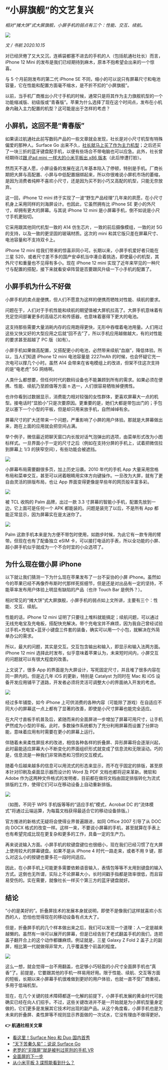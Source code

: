 # “小屏旗舰”的文艺复兴

*相对“摊大饼”式大屏旗舰，小屏手机的弱点有三个：性能、交互、续航。*

![](https://lishuhang.me/img/2020/10/1015-00.jpg)

*文 / 书航 2020.10.15*

对已经厌倦了又大又沉，连裤袋都塞不进去的手机的人（包括航通社社长）而言，iPhone 12 Mini 的发布是我们已经期待到麻木，原本不抱希望会出来的一个惊喜。

与 5 个月前刚发布的第二代 iPhone SE 不同，缩小的可以说只有屏幕尺寸和电池容量，它在性能和配置方面毫不缩水，是不折不扣的“小屏旗舰”。

以前，当手机厂商推出小尺寸手机的时候，通常只是将其作为主力旗舰机型的一个功能缩减版、初级版或“青春版”。苹果为什么选择了现在这个时间点，发布在小机身内融入主力配置的机型？这可能是出于怎样的考虑？

## 小屏机，这回不是“青春版”

如果读过航通社此前写数码产品的一些文章就会发现，社长是对小尺寸机型有特殊偏爱的那种人。Surface Go 出来不久，[社长就马上买了作为主力机型](http://mp.weixin.qq.com/s?__biz=MjM5Mjg1ODIxMQ==&mid=2650659850&idx=1&sn=e71bba37fb0b79e21e43082b7d3044a1&chksm=be96950689e11c10fa927469280eee367721b07c862571fceb54d3ed57602879213daa74b2d1&scene=21#wechat_redirect)；之后还买了一块三折的蓝牙键盘配手机，以便有些场合不带电脑也可以应急。此外，社长曾经期待过[跟 iPad mini 一样大的小米平板出 x86 版本](http://mp.weixin.qq.com/s?__biz=MjM5Mjg1ODIxMQ==&mid=2650658730&idx=1&sn=d27d5a0f6617114036f90a1ecc302fd2&chksm=be969ea689e117b0e1cf97d6aaca4913e86456a259ff5048dde76382ac1d8eae0ff577d3b428&scene=21#wechat_redirect)（此后惨遭打脸）。

然而天不遂人愿，小屏设备的发展在这几年基本陷入了停顿，特别是手机。厂商长期把大屏与高配置、小屏与中低配置捆绑起来，所以你很难说小屏机市场的萎缩，是因为消费者纯粹不喜欢小尺寸，还是因为买不到小巧又高配的机型，只能无奈放弃。

这一回，iPhone 12 mini 终于实现了一波“野生产品经理”几年来的夙愿，在小尺寸机身上采用同样的刘海屏设计。也因此，它虽然拥有比 iPhone SE 更小的外尺寸，却拥有更大的屏幕。与其说 iPhone 12 mini 是小屏幕手机，倒不如说是小尺寸手机更贴切。

它采用跟其他同代机型一致的 A14 仿生芯片，一致的前后摄像模组，一致的对 5G 的支持，以及一致的更坚固的玻璃材质。这次的 mini 和其它版只差在屏幕尺寸、电池容量和不支持双卡上。

iPhone 12 mini 给我们带来的惊喜非同小可。长期以来，小屏手机爱好者只能在三星 S20，或者尺寸差不多的国产安卓机当中凑合着挑选，即使最小的机型，其外尺寸和重量也不见得有多小。现在 iPhone 12 mini 实现了近年来罕见的一种尺寸与配置的搭配，接下来就看安卓阵营是否要跟风升级一下小手机的配置了。

## 小屏手机为什么不好做

小屏手机的卖点是便携，但人们不愿意为这样的便携而牺牲对性能、续航的要求。

问题在于，人们对于手机性能和续航的期望值被大屏机拉高了。大屏手机意味着有充足空间部署更多的高级芯片和传感器，也意味着塞得下更大的电池。

这支持那些需要大量消耗内存的应用跑得更快，无形中吞噬着电池用量。人们用过这些又快又好的大型应用之后就“回不去”了，所以手机应用越做越大，有的对性能的要求甚至超越了 PC 版（如有）。

小屏手机如果做高配置，又搭配更小的电池，必然带来续航“血崩”，降低体验。所以，当人们知道 iPhone 12 mini 电池容量是 2227mAh 的时候，也会怀疑它充一次电可以撑几个小时。虽然 A14 会带来在省电模组上的改进，但架不住这次支持的是“电老虎” 5G 网络啊。

人类什么都想要，但任何时代的数码设备也不能兼顾到所有的需求。如果必须在便携、性能、续航乃至颜值等方面 n 选一，人们很容易牺牲掉便携性。

也许你看到过数据显示，消费能力相对较强的女性群体，更喜欢屏幕大一点的机型。接电话时“显脸小”只是次要原因。更重要的是，她们大都是带包出门的；手包足以塞下一个小型的平板，但是却只用来放手机，自然绰绰有余。

屏幕尺寸的扩大还带来一个问题，严重影响了小屏的用户体验。那就是大屏幕做出来，跑在上面的应用就会把空间占满。

举个例子，微信最近把聊天窗口内长按对话气泡弹出的选项，由菜单形式改为小图标样式。一旦界面小于一定的尺寸之后（例如在支持分屏的手机上，试着把微信拉到屏幕上 1/3 的狭窄空间），有些功能会被遮挡。

![](https://lishuhang.me/img/2020/10/1015-01.jpg)

小屏幕布局需要翻很多页，加上历史沿袭。2010 年代的手机 App 大量采用宫格布局和菜单交互，甚至可以闭着眼睛用实体方向键操作。一旦改为大屏，就有了更自由灵活的排版布局，也让 App 界面变得更像是早些年的网页般丰富多彩。

![](https://lishuhang.me/img/2020/10/1015-02.jpg)

被 TCL 收购的 Palm 品牌，出过一款 3.3 寸屏幕的智能小手机，配置先放到一边，它上面可是任何一个 APK 都能装的。问题是装完了以后，不是所有 App 都能正常显示，因为屏幕实在是太迷你了。

![](https://lishuhang.me/img/2020/10/1015-03.jpg)

Palm 这款手机本来是为方便不带包时使用，如跑步时候，为此它有一款专用的臂带。但现在也有了配备独立 eSIM 卡，可以接打电话的手表，所以全功能的小屏、超小屏手机似乎就成为一个不合时宜的小众选项了。

## 为什么现在做小屏 iPhone

以下就让我们猜测一下为什么现在苹果发布了一台不妥协的小屏 iPhone。虽然如今的苹果已经不再像乔布斯时代那样死抠细节，但是还是对出品有一定的坚持，不能草率发布用户体验上明显有缺陷的产品（也许 Touch Bar 是例外？）。

相对常见的“摊大饼”式大屏旗舰，小屏手机的弱点如上文所讲，主要有三个：性能、交互、续航。

性能的话，iPhone 12 mini 证明了只要往上堆料就能搞定；续航问题，可以通过无线充电宝及充电板，搭配快充解决。带个充电宝并不麻烦，因为我自己曾经试验过手机+充电宝+蓝牙小键盘三件套的装备，确实可以用一个小包，就解决在外简单办公的需求。

所以，最大的问题，其实是交互。交互包含输出和输入，即显示和输入法两方面。iPhone 12 mini 选择此时发布，似乎意味着苹果认为，未来短时间内，小屏交互的问题就可以有很大程度的改善。

上文说了，很多 App 的界面是为大屏设计，写死固定尺寸，并且堆了很多内容在同一屏内的。但是近几年 iOS 的更新，特别是 Catalyst 为同时在 Mac 和 iOS 设备开发应用铺平了道路，开发者必须将灵活可调整大小的界面纳入开发的考虑。

![](https://lishuhang.me/img/2020/10/1015-04.jpg)

经过多年铺垫，如今 iPhone 上可供消费的各种内容（可能除了游戏）在自适应不同大小的屏幕这一点上都有了显著的改善，即使是小尺寸屏幕也能完全适应。

在大尺寸直板手机普及后，紧随而来的全面屏进一步增加了屏幕可用尺寸，让手机俨然成为小型的平板。此时，多数操作系统都为了充分利用屏幕而设置了分屏功能，意味着应用有时需要在更小的屏幕上运行。

伴随着未来柔性屏技术的改进，相信各种各样的折叠屏、异形屏幕将会逐渐兴起，此时最能适应屏幕大小不断变化的界面组织形式就变成了信息流和无限滚动。巧的是，信息流是一种我们非常熟悉和习惯的交互模式。

随着今后越来越多的信息可以用流式的形态来显示，而不在乎固定的排版，甚至原本针对印刷及桌面显示器而设计的 Word 及 PDF 文档也都将迎来革新。微软和 Adobe 作为这两种文件格式的发明者，目前都在做将文档由固定排版转化为流式排版的工作，使得它们可以在移动设备上自动重新排版。

![](https://lishuhang.me/img/2020/10/1015-05.jpg)

（如图，不同于 WPS 手机版等等的“适应手机”模式，Acrobat DC 的“流体模式”将通过云端运算，为每篇文档获得最适合它的移动设备排版。）

官方推进的新格式无疑将会使得业界普遍跟进，如同 Office 2007 引导了从 DOC 向 DOCX 格式的改变一样。这样一来，不要说小屏幕的手机，甚至就算在手表上也有希望完成比现在更复杂和更多的工作，具备一定的生产力。

再来说说输入方面。小屏手机的软键盘键位也很细小，现在我们已经习惯了在大屏上使用较大的屏幕键盘。如果不是从 iPhone 4 时代一路走来，或者不用 9 键，那么对这么小的按键也要多花一段时间适应。

因此，在小屏手机上可能更多需要依赖语音输入，表情包等等不太用到键盘的输入方式。这倒也无所谓，实际上不论屏幕大小，长时间戳手指都是效率很低，而且容易受伤的。实在需要，就像社长一样买个第三方的蓝牙键盘就好。

## 结论

“小的是美好的”。折叠屏技术的发展本身就说明，即使不是像我们这样就喜欢小东西的人，恐怕也觉得现在的移动设备有点太大了。

但是，折叠屏手机的几个样本做出来之后，我们可以发现一个道理：人一定是越来越懒的。虽然有一块可以展开的屏幕，但是已经告别了老式翻盖手机的我们，连把盖子翻开合上的这个动作都嫌麻烦。例证就是，三星 Galaxy Z Fold 2 盖子上的副屏，相比第一代就做得非常大，几乎覆盖整个前盖的程度。

![](https://lishuhang.me/img/2020/10/1015-06.jpg)

这么一想，就会觉得一台不用翻盖，也足够小巧轻盈的小尺寸全面屏手机也“真香”了。前提是，它要跟其他的手机一样易用好用。限于性能、续航、交互等方面的短板，长期以来小屏幕手机很难做到更好的用户体验，也就一直不受厂商重视，多用于低端机型。

现在，在几个关键的技术障碍都逐一化解的前提下，小屏手机发展的黄金时代可能确实已经在向人们招手。不过，这些关键改进并不是一开始就是为小屏机型量身定做的，它们更多是发展其它技术时出现的副产品。从这个角度看，小屏手机也是为未来的折叠屏、柔性屏等不规则显示界面做的一次试水，它没有理由不做得更好。

**👉 航通社相关文章**

- [看这里！Surface Neo 和 Duo 国内首秀](http://mp.weixin.qq.com/s?__biz=MjM5Mjg1ODIxMQ==&mid=2650660944&idx=1&sn=3d466c261e37a54c42597072d18b1c94&chksm=be96a95c89e1204a712d0bd256de5ea3ea3d69cde2afe31b7314bb98351b2158ab7163d2d417&scene=21#wechat_redirect)
- [“天下苦秦久矣”：说说 Surface Go](http://mp.weixin.qq.com/s?__biz=MjM5Mjg1ODIxMQ==&mid=2650659850&idx=1&sn=e71bba37fb0b79e21e43082b7d3044a1&chksm=be96950689e11c10fa927469280eee367721b07c862571fceb54d3ed57602879213daa74b2d1&scene=21#wechat_redirect)
- [老罗的“无限屏”就是被判过死刑的手机 VR](http://mp.weixin.qq.com/s?__biz=MjM5Mjg1ODIxMQ==&mid=2650659935&idx=1&sn=9b4f3162268036cbccd7dfaabbb9053f&chksm=be96955389e11c459fe2f27e2c088a8cf8c4e1c2f3bf04da99ba532a2fc4cb3febbd5a44aae9&scene=21#wechat_redirect)
- [全面屏的下一步](http://mp.weixin.qq.com/s?__biz=MjM5Mjg1ODIxMQ==&mid=2650659462&idx=1&sn=4f07c707d666fb87d68f4480936b9bc8&chksm=be96938a89e11a9cd9eb15bcfcf396f91546e753a26d8c1e866b7a52d1ee8cec1dace522f1ea&scene=21#wechat_redirect)
- [从小米平板 3 谍照能看到什么？](http://mp.weixin.qq.com/s?__biz=MjM5Mjg1ODIxMQ==&mid=2650658730&idx=1&sn=d27d5a0f6617114036f90a1ecc302fd2&chksm=be969ea689e117b0e1cf97d6aaca4913e86456a259ff5048dde76382ac1d8eae0ff577d3b428&scene=21#wechat_redirect)
